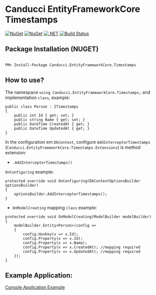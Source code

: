 # Canducci EntityFrameworkCore Timestamps

[![NuGet](https://img.shields.io/nuget/v/Canducci.EntityFrameworkCore.Timestamps.svg?style=plastic&label=version)](https://www.nuget.org/packages/Canducci.EntityFrameworkCore.Timestamps/)
[![NuGet](https://img.shields.io/nuget/dt/Canducci.EntityFrameworkCore.Timestamps.svg)](https://www.nuget.org/packages/Canducci.EntityFrameworkCore.Timestamps/)
[![.NET](https://github.com/fulviocanducci/Canducci.EntityFrameworkCore.Timestamps/actions/workflows/dotnet.yml/badge.svg)](https://github.com/fulviocanducci/Canducci.EntityFrameworkCore.Timestamps/actions/workflows/dotnet.yml) [![Build Status](https://travis-ci.com/fulviocanducci/Canducci.EntityFrameworkCore.Timestamps.svg?branch=master)](https://travis-ci.com/fulviocanducci/Canducci.EntityFrameworkCore.Timestamps)

## Package Installation (NUGET)

```Csharp

PM> Install-Package Canducci.EntityFrameworkCore.Timestamps

```

## How to use?

The namespace `using Canducci.EntityFrameworkCore.Timestamps;` and implementation `class`, example:

```Csharp
public class Person : ITimestamps
{
    public int Id { get; set; }
    public string Name { get; set; }
    public DateTime CreatedAt { get; }
    public DateTime UpdatedAt { get; }
}
```

In the configuration em `DbContext`, configure `AddInterceptorTimestamps` (`Canducci.EntityFrameworkCore.Timestamps.Extensions`)  is method extension:

* `.AddInterceptorTimestamps()`

`OnConfiguring` example:

```Csharp
protected override void OnConfiguring(DbContextOptionsBuilder optionsBuilder)
{
    optionsBuilder.AddInterceptorTimestamps();
}
```

* `OnModelCreating` mapping `class` example:

```Csharp
protected override void OnModelCreating(ModelBuilder modelBuilder)
{
    modelBuilder.Entity<Person>(config =>
    {
        config.HasKey(x => x.Id);
        config.Property(x => x.Id);
        config.Property(x => x.Name);
        config.Property(x => x.CreatedAt); //mapping required
        config.Property(x => x.UpdatedAt); //mapping required
    });
}
```

## Example Application:

[Console Application Example](https://github.com/fulviocanducci/Canducci.EntityFrameworkCore.Timestamps/tree/master/CslAppConsole)